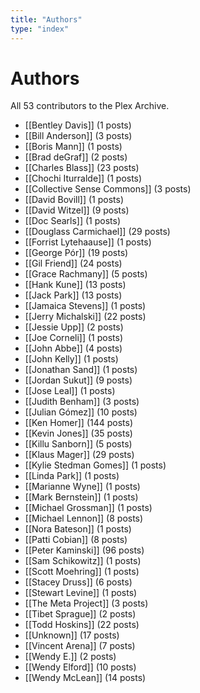 ```yaml
---
title: "Authors"
type: "index"
---
```


# Authors

All 53 contributors to the Plex Archive.

- [[Bentley Davis]] (1 posts)
- [[Bill Anderson]] (3 posts)
- [[Boris Mann]] (1 posts)
- [[Brad deGraf]] (2 posts)
- [[Charles Blass]] (23 posts)
- [[Chochi Iturralde]] (1 posts)
- [[Collective Sense Commons]] (3 posts)
- [[David Bovill]] (1 posts)
- [[David Witzel]] (9 posts)
- [[Doc Searls]] (1 posts)
- [[Douglass Carmichael]] (29 posts)
- [[Forrist Lytehaause]] (1 posts)
- [[George Pór]] (19 posts)
- [[Gil Friend]] (24 posts)
- [[Grace Rachmany]] (5 posts)
- [[Hank Kune]] (13 posts)
- [[Jack Park]] (13 posts)
- [[Jamaica Stevens]] (1 posts)
- [[Jerry Michalski]] (22 posts)
- [[Jessie Upp]] (2 posts)
- [[Joe Corneli]] (1 posts)
- [[John Abbe]] (4 posts)
- [[John Kelly]] (1 posts)
- [[Jonathan Sand]] (1 posts)
- [[Jordan Sukut]] (9 posts)
- [[Jose Leal]] (1 posts)
- [[Judith Benham]] (3 posts)
- [[Julian Gómez]] (10 posts)
- [[Ken Homer]] (144 posts)
- [[Kevin Jones]] (35 posts)
- [[Killu Sanborn]] (5 posts)
- [[Klaus Mager]] (29 posts)
- [[Kylie Stedman Gomes]] (1 posts)
- [[Linda Park]] (1 posts)
- [[Marianne Wyne]] (1 posts)
- [[Mark Bernstein]] (1 posts)
- [[Michael Grossman]] (1 posts)
- [[Michael Lennon]] (8 posts)
- [[Nora Bateson]] (1 posts)
- [[Patti Cobian]] (8 posts)
- [[Peter Kaminski]] (96 posts)
- [[Sam Schikowitz]] (1 posts)
- [[Scott Moehring]] (1 posts)
- [[Stacey Druss]] (6 posts)
- [[Stewart Levine]] (1 posts)
- [[The Meta Project]] (3 posts)
- [[Tibet Sprague]] (2 posts)
- [[Todd Hoskins]] (22 posts)
- [[Unknown]] (17 posts)
- [[Vincent Arena]] (7 posts)
- [[Wendy E.]] (2 posts)
- [[Wendy Elford]] (10 posts)
- [[Wendy McLean]] (14 posts)
